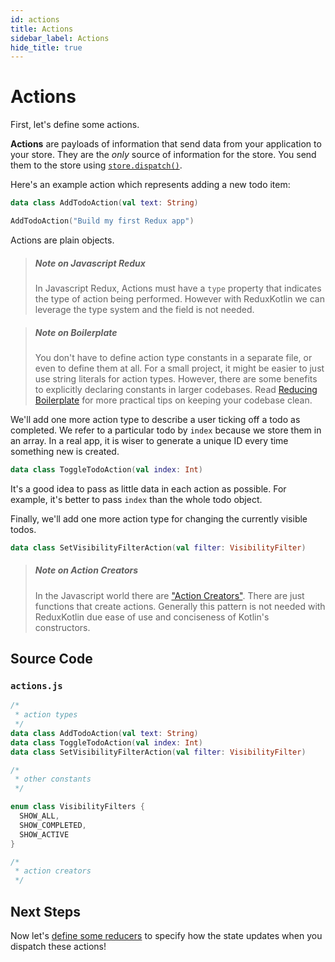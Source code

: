 ```yaml
---
id: actions
title: Actions
sidebar_label: Actions
hide_title: true
---
```


# Actions

First, let's define some actions.

**Actions** are payloads of information that send data from your application to your store. They are the _only_ source of information for the store. You send them to the store using [`store.dispatch()`](../api/Store.md#dispatchaction).

Here's an example action which represents adding a new todo item:

```kotlin
data class AddTodoAction(val text: String)
```

```kotlin
AddTodoAction("Build my first Redux app")
```

Actions are plain objects. 

> ##### Note on Javascript Redux
>
> In Javascript Redux, Actions must have a `type` property that indicates the type of action being performed.
> However with ReduxKotlin we can leverage the type system and the field is not needed.


> ##### Note on Boilerplate
>
> You don't have to define action type constants in a separate file, or even to define them at all. For a small project, it might be easier to just use string literals for action types. However, there are some benefits to explicitly declaring constants in larger codebases. Read [Reducing Boilerplate](../recipes/ReducingBoilerplate.md) for more practical tips on keeping your codebase clean.

We'll add one more action type to describe a user ticking off a todo as completed. We refer to a particular todo by `index` because we store them in an array. In a real app, it is wiser to generate a unique ID every time something new is created.

```kotlin
data class ToggleTodoAction(val index: Int)
```

It's a good idea to pass as little data in each action as possible. For example, it's better to pass `index` than the whole todo object.

Finally, we'll add one more action type for changing the currently visible todos.

```kotlin
data class SetVisibilityFilterAction(val filter: VisibilityFilter)
```

> ##### Note on Action Creators
> In the Javascript world there are ["Action Creators"](https://redux.js.org/basics/actions#action-creators).  There are just functions that create actions.
> Generally this pattern is not needed with ReduxKotlin due ease of use and conciseness of Kotlin's constructors.  


## Source Code

### `actions.js`

```kotlin
/*
 * action types
 */
data class AddTodoAction(val text: String)
data class ToggleTodoAction(val index: Int)
data class SetVisibilityFilterAction(val filter: VisibilityFilter)

/*
 * other constants
 */

enum class VisibilityFilters {
  SHOW_ALL,
  SHOW_COMPLETED,
  SHOW_ACTIVE
}

/*
 * action creators
 */

```

## Next Steps

Now let's [define some reducers](Reducers.md) to specify how the state updates when you dispatch these actions!
